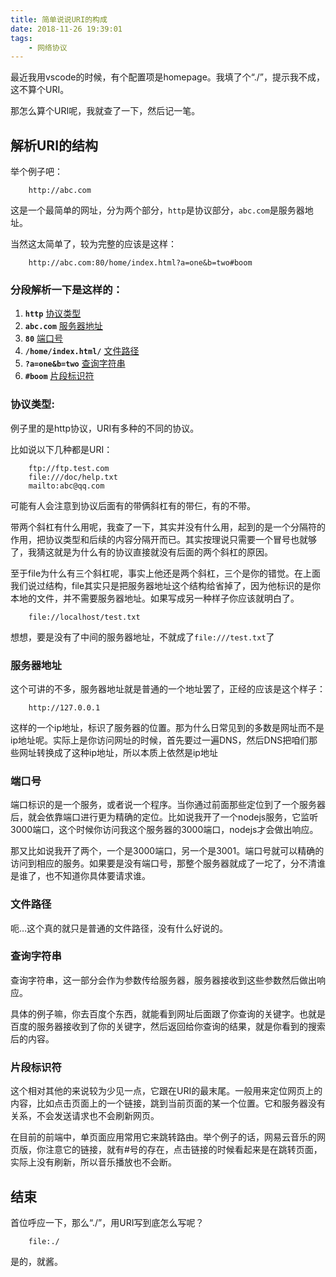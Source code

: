 ```yaml
---
title: 简单说说URI的构成
date: 2018-11-26 19:39:01
tags:
    - 网络协议
---
```


最近我用vscode的时候，有个配置项是homepage。我填了个“./”，提示我不成，这不算个URI。

那怎么算个URI呢，我就查了一下，然后记一笔。

## 解析URI的结构
举个例子吧：
```
    http://abc.com
```
这是一个最简单的网址，分为两个部分，`http`是协议部分，`abc.com`是服务器地址。

当然这太简单了，较为完整的应该是这样：
```
    http://abc.com:80/home/index.html?a=one&b=two#boom
```
### 分段解析一下是这样的：
1.  **`http`** [协议类型](#协议类型)
2.  **`abc.com`** [服务器地址](#服务器地址)
3.  **`80`** [端口号](#端口号)
4.  **`/home/index.html/`** [文件路径](#文件路径)
5.  **`?a=one&b=two`** [查询字符串](#查询字符串)
6.  **`#boom`** [片段标识符](#片段标识符)

### 协议类型:
例子里的是http协议，URI有多种的不同的协议。

比如说以下几种都是URI：
```
    ftp://ftp.test.com
    file:///doc/help.txt
    mailto:abc@qq.com
```
可能有人会注意到协议后面有的带俩斜杠有的带仨，有的不带。

带两个斜杠有什么用呢，我查了一下，其实并没有什么用，起到的是一个分隔符的作用，把协议类型和后续的内容分隔开而已。其实按理说只需要一个冒号也就够了，我猜这就是为什么有的协议直接就没有后面的两个斜杠的原因。

至于file为什么有三个斜杠呢，事实上他还是两个斜杠，三个是你的错觉。在上面我们说过结构，file其实只是把服务器地址这个结构给省掉了，因为他标识的是你本地的文件，并不需要服务器地址。如果写成另一种样子你应该就明白了。
```
    file://localhost/test.txt
```
想想，要是没有了中间的服务器地址，不就成了`file:///test.txt`了


### 服务器地址
这个可讲的不多，服务器地址就是普通的一个地址罢了，正经的应该是这个样子：
```
    http://127.0.0.1
```
这样的一个ip地址，标识了服务器的位置。那为什么日常见到的多数是网址而不是ip地址呢。实际上是你访问网址的时候，首先要过一遍DNS，然后DNS把咱们那些网址转换成了这种ip地址，所以本质上依然是ip地址


### 端口号
端口标识的是一个服务，或者说一个程序。当你通过前面那些定位到了一个服务器后，就会依靠端口进行更为精确的定位。比如说我开了一个nodejs服务，它监听3000端口，这个时候你访问我这个服务器的3000端口，nodejs才会做出响应。

那又比如说我开了两个，一个是3000端口，另一个是3001。端口号就可以精确的访问到相应的服务。如果要是没有端口号，那整个服务器就成了一坨了，分不清谁是谁了，也不知道你具体要请求谁。


### 文件路径
呃…这个真的就只是普通的文件路径，没有什么好说的。


### 查询字符串
查询字符串，这一部分会作为参数传给服务器，服务器接收到这些参数然后做出响应。

具体的例子嘛，你去百度个东西，就能看到网址后面跟了你查询的关键字。也就是百度的服务器接收到了你的关键字，然后返回给你查询的结果，就是你看到的搜索后的内容。

### 片段标识符
这个相对其他的来说较为少见一点，它跟在URI的最末尾。一般用来定位网页上的内容，比如点击页面上的一个链接，跳到当前页面的某一个位置。它和服务器没有关系，不会发送请求也不会刷新网页。

在目前的前端中，单页面应用常用它来跳转路由。举个例子的话，网易云音乐的网页版，你注意它的链接，就有#号的存在，点击链接的时候看起来是在跳转页面，实际上没有刷新，所以音乐播放也不会断。


## 结束
首位呼应一下，那么“./”，用URI写到底怎么写呢？
```
    file:./
```
是的，就酱。